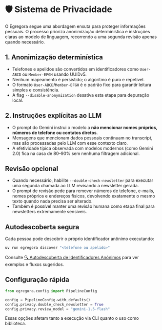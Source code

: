 # 🛡️ Sistema de Privacidade

O Egregora segue uma abordagem enxuta para proteger informações pessoais. O
processo prioriza anonimização determinística e instruções claras ao modelo de
linguagem, recorrendo a uma segunda revisão apenas quando necessário.

## 1. Anonimização determinística

- Telefones e apelidos são convertidos em identificadores como `User-ABCD` ou
  `Member-EFGH` usando UUIDv5.
- Nenhum mapeamento é persistido; o algoritmo é puro e repetível.
- O formato `User-ABCD`/`Member-EFGH` é o padrão fixo para garantir leitura
  simples e consistência.
- A flag `--disable-anonymization` desativa esta etapa para depuração local.

## 2. Instruções explícitas ao LLM

- O prompt do Gemini instrui o modelo a **não mencionar nomes próprios, números
  de telefone ou contatos diretos**.
- Mensagens que mencionam dados pessoais continuam no transcript, mas são
  processadas pelo LLM com esse contexto claro.
- A efetividade típica observada com modelos modernos (como Gemini 2.0) fica na
  casa de 80–90% sem nenhuma filtragem adicional.

## Revisão opcional

- Quando necessário, habilite `--double-check-newsletter` para executar uma
  segunda chamada ao LLM revisando a newsletter gerada.
- O prompt de revisão pede para remover números de telefone, e-mails, nomes
  próprios e endereços físicos, devolvendo exatamente o mesmo texto quando nada
  precisa ser alterado.
- Também é possível manter uma revisão humana como etapa final para newsletters
  extremamente sensíveis.

## Autodescoberta segura

Cada pessoa pode descobrir o próprio identificador anônimo executando:

```bash
uv run egregora discover "<telefone ou apelido>"
```

Consulte [🔍 Autodescoberta de Identificadores Anônimos](discover.md) para ver
exemplos e fluxos sugeridos.

## Configuração rápida

```python
from egregora.config import PipelineConfig

config = PipelineConfig.with_defaults()
config.privacy.double_check_newsletter = True
config.privacy.review_model = "gemini-1.5-flash"
```

Essas opções afetam tanto a execução via CLI quanto o uso como biblioteca.
